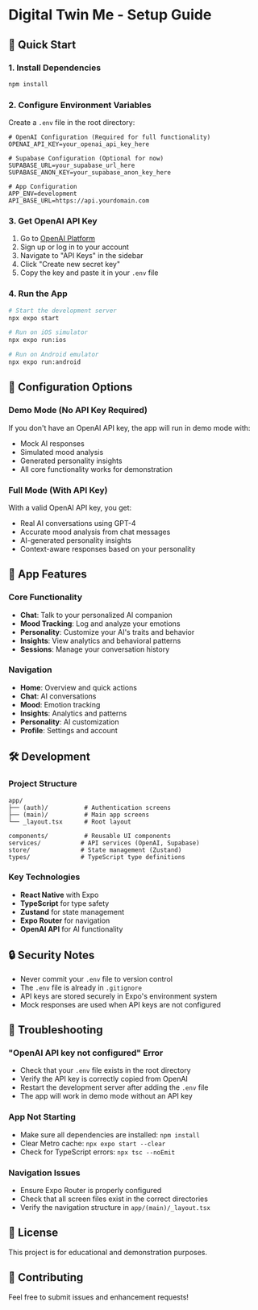 # Digital Twin Me - Setup Guide

## 🚀 Quick Start

### 1. Install Dependencies
```bash
npm install
```

### 2. Configure Environment Variables

Create a `.env` file in the root directory:

```env
# OpenAI Configuration (Required for full functionality)
OPENAI_API_KEY=your_openai_api_key_here

# Supabase Configuration (Optional for now)
SUPABASE_URL=your_supabase_url_here
SUPABASE_ANON_KEY=your_supabase_anon_key_here

# App Configuration
APP_ENV=development
API_BASE_URL=https://api.yourdomain.com
```

### 3. Get OpenAI API Key

1. Go to [OpenAI Platform](https://platform.openai.com/)
2. Sign up or log in to your account
3. Navigate to "API Keys" in the sidebar
4. Click "Create new secret key"
5. Copy the key and paste it in your `.env` file

### 4. Run the App

```bash
# Start the development server
npx expo start

# Run on iOS simulator
npx expo run:ios

# Run on Android emulator
npx expo run:android
```

## 🔧 Configuration Options

### Demo Mode (No API Key Required)
If you don't have an OpenAI API key, the app will run in demo mode with:
- Mock AI responses
- Simulated mood analysis
- Generated personality insights
- All core functionality works for demonstration

### Full Mode (With API Key)
With a valid OpenAI API key, you get:
- Real AI conversations using GPT-4
- Accurate mood analysis from chat messages
- AI-generated personality insights
- Context-aware responses based on your personality

## 📱 App Features

### Core Functionality
- **Chat**: Talk to your personalized AI companion
- **Mood Tracking**: Log and analyze your emotions
- **Personality**: Customize your AI's traits and behavior
- **Insights**: View analytics and behavioral patterns
- **Sessions**: Manage your conversation history

### Navigation
- **Home**: Overview and quick actions
- **Chat**: AI conversations
- **Mood**: Emotion tracking
- **Insights**: Analytics and patterns
- **Personality**: AI customization
- **Profile**: Settings and account

## 🛠️ Development

### Project Structure
```
app/
├── (auth)/          # Authentication screens
├── (main)/          # Main app screens
└── _layout.tsx      # Root layout

components/          # Reusable UI components
services/           # API services (OpenAI, Supabase)
store/              # State management (Zustand)
types/              # TypeScript type definitions
```

### Key Technologies
- **React Native** with Expo
- **TypeScript** for type safety
- **Zustand** for state management
- **Expo Router** for navigation
- **OpenAI API** for AI functionality

## 🔒 Security Notes

- Never commit your `.env` file to version control
- The `.env` file is already in `.gitignore`
- API keys are stored securely in Expo's environment system
- Mock responses are used when API keys are not configured

## 🐛 Troubleshooting

### "OpenAI API key not configured" Error
- Check that your `.env` file exists in the root directory
- Verify the API key is correctly copied from OpenAI
- Restart the development server after adding the `.env` file
- The app will work in demo mode without an API key

### App Not Starting
- Make sure all dependencies are installed: `npm install`
- Clear Metro cache: `npx expo start --clear`
- Check for TypeScript errors: `npx tsc --noEmit`

### Navigation Issues
- Ensure Expo Router is properly configured
- Check that all screen files exist in the correct directories
- Verify the navigation structure in `app/(main)/_layout.tsx`

## 📄 License

This project is for educational and demonstration purposes.

## 🤝 Contributing

Feel free to submit issues and enhancement requests! 